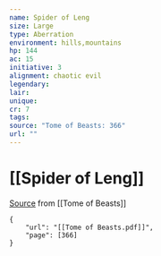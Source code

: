 ```yaml
---
name: Spider of Leng
size: Large
type: Aberration
environment: hills,mountains
hp: 144
ac: 15
initiative: 3
alignment: chaotic evil
legendary: 
lair: 
unique: 
cr: 7
tags: 
source: "Tome of Beasts: 366"
url: ""
---
```

# [[Spider of Leng]]

[Source](zotero://open-pdf/library/items/ULEQWHJM?page=366) from [[Tome of Beasts]]

```pdf
{
	"url": "[[Tome of Beasts.pdf]]",
	"page": [366]
}
```

